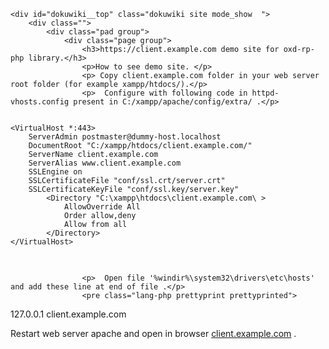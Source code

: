 <html lang="en">
<head>
    <meta charset="UTF-8">
    <title></title>
    <link href="style.css" rel="stylesheet">
</head>
<body>
<div id="dokuwiki__site">

    <div id="dokuwiki__top" class="dokuwiki site mode_show  ">
        <div class="">
            <div class="pad group">
                <div class="page group">
                    <h3>https://client.example.com demo site for oxd-rp-php library.</h3>
                    <p>How to see demo site. </p>
                    <p> Copy client.example.com folder in your web server root folder (for example xampp/htdocs/).</p>
                    <p>  Configure with following code in httpd-vhosts.config present in C:/xampp/apache/config/extra/ .</p>
<pre class="lang-php prettyprint prettyprinted">
<code>
<span class="tag">&lt;VirtualHost</span><span class="pln"> *:443</span><span class="tag">&gt;</span><span class="pln">
    ServerAdmin postmaster@dummy-host.localhost
    DocumentRoot "C:/xampp/htdocs/client.example.com/"
    ServerName client.example.com
    ServerAlias www.client.example.com
    SSLEngine on
    SSLCertificateFile "conf/ssl.crt/server.crt"
    SSLCertificateKeyFile "conf/ssl.key/server.key"
        &lt;Directory "C:\xampp\htdocs\client.example.com\ &gt;
            AllowOverride All
            Order allow,deny
            Allow from all
        </span><span class="tag">&lt;/Directory&gt;</span><span class="pln"> </span>
<span class="tag">&lt;/VirtualHost&gt;</span>
<span class="pln">    </span>
</code>
</pre>
                    <p>  Open file '%windir%\system32\drivers\etc\hosts' and add these line at end of file .</p>
                    <pre class="lang-php prettyprint prettyprinted">
127.0.0.1    client.example.com
                    </pre>
                    <p>  Restart web server apache and open in browser <a href="https://client.example.com" >client.example.com</a> .</p>
                </div>
            </div>
        </div>
    </div>
</div>
</body>
</html>